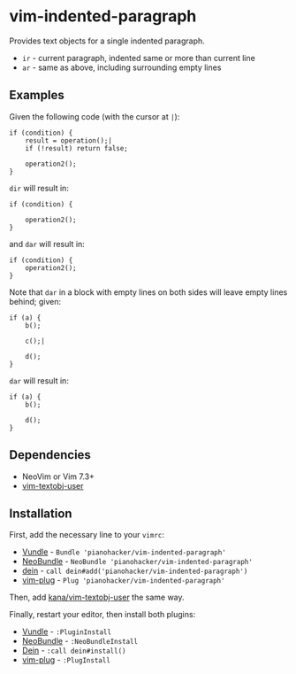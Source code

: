 # vim-indented-paragraph

Provides text objects for a single indented paragraph.

* `ir` - current paragraph, indented same or more than current line
* `ar` - same as above, including surrounding empty lines

## Examples

Given the following code (with the cursor at `|`):

```
if (condition) {
    result = operation();|
    if (!result) return false;

    operation2();
}
```

`dir` will result in:

```
if (condition) {

    operation2();
}
```

and `dar` will result in:

```
if (condition) {
    operation2();
}
```

Note that `dar` in a block with empty lines on both sides will leave empty
lines behind; given:

```
if (a) {
    b();

    c();|

    d();
}
```

`dar` will result in:

```
if (a) {
    b();

    d();
}
```

## Dependencies

- NeoVim or Vim 7.3+
- [vim-textobj-user][vim-textobj-user]

## Installation

First, add the necessary line to your `vimrc`:

- [Vundle][vundle] - `Bundle 'pianohacker/vim-indented-paragraph'`
- [NeoBundle][neobundle] - `NeoBundle 'pianohacker/vim-indented-paragraph'`
- [dein][dein] - `call dein#add('pianohacker/vim-indented-paragraph')`
- [vim-plug][vim-plug] - `Plug 'pianohacker/vim-indented-paragraph'`

Then, add [kana/vim-textobj-user][vim-textobj-user] the same way.

Finally, restart your editor, then install both plugins:

- [Vundle][vundle] - `:PluginInstall`
- [NeoBundle][neobundle] - `:NeoBundleInstall`
- [Dein][dein] - `:call dein#install()`
- [vim-plug][vim-plug] - `:PlugInstall`

[vundle]: https://github.com/VundleVim/Vundle.vim
[neobundle]: https://github.com/Shougo/neobundle.vim
[dein]: https://github.com/Shougo/dein.vim
[vim-plug]: https://github.com/junegunn/vim-plug
[vim-textobj-user]: https://github.com/kana/vim-textobj-user
